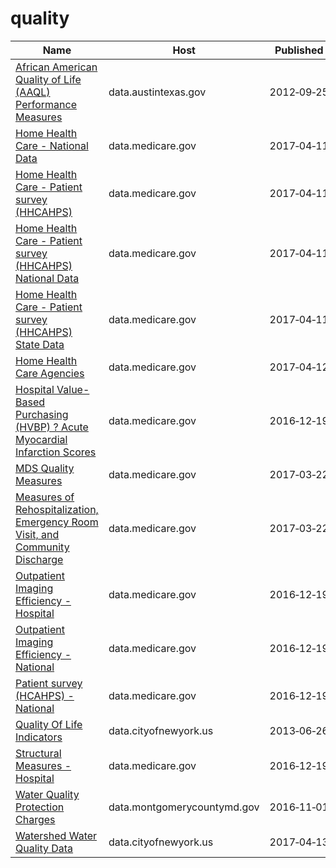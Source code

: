 # quality

Name | Host | Published
---- | ---- | ---------
[African American Quality of Life (AAQL) Performance Measures](../datasets/7j64-2qf8.md) | data.austintexas.gov | 2012&#x2011;09&#x2011;25
[Home Health Care - National Data](../datasets/97z8-de96.md) | data.medicare.gov | 2017&#x2011;04&#x2011;11
[Home Health Care - Patient survey (HHCAHPS)](../datasets/ccn4-8vby.md) | data.medicare.gov | 2017&#x2011;04&#x2011;11
[Home Health Care - Patient survey (HHCAHPS) National Data](../datasets/vxub-6swi.md) | data.medicare.gov | 2017&#x2011;04&#x2011;11
[Home Health Care - Patient survey (HHCAHPS) State Data](../datasets/m5jg-jg7i.md) | data.medicare.gov | 2017&#x2011;04&#x2011;11
[Home Health Care Agencies](../datasets/6jpm-sxkc.md) | data.medicare.gov | 2017&#x2011;04&#x2011;12
[Hospital Value-Based Purchasing (HVBP) ? Acute Myocardial Infarction Scores](../datasets/rm5p-8gae.md) | data.medicare.gov | 2016&#x2011;12&#x2011;19
[MDS Quality Measures](../datasets/djen-97ju.md) | data.medicare.gov | 2017&#x2011;03&#x2011;22
[Measures of Rehospitalization, Emergency Room Visit, and Community Discharge](../datasets/ijh5-nb2v.md) | data.medicare.gov | 2017&#x2011;03&#x2011;22
[Outpatient Imaging Efficiency - Hospital](../datasets/wkfw-kthe.md) | data.medicare.gov | 2016&#x2011;12&#x2011;19
[Outpatient Imaging Efficiency - National](../datasets/di9i-zzrc.md) | data.medicare.gov | 2016&#x2011;12&#x2011;19
[Patient survey (HCAHPS) - National](../datasets/99ue-w85f.md) | data.medicare.gov | 2016&#x2011;12&#x2011;19
[Quality Of Life Indicators](../datasets/8hkx-uppz.md) | data.cityofnewyork.us | 2013&#x2011;06&#x2011;26
[Structural Measures - Hospital](../datasets/4hje-vua3.md) | data.medicare.gov | 2016&#x2011;12&#x2011;19
[Water Quality Protection Charges](../datasets/97f6-dhn4.md) | data.montgomerycountymd.gov | 2016&#x2011;11&#x2011;01
[Watershed Water Quality Data](../datasets/y43c-5n92.md) | data.cityofnewyork.us | 2017&#x2011;04&#x2011;13

